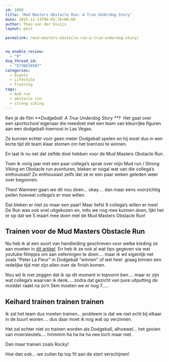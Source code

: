 ```yaml
---
id: 1000
title: 'Mud Masters Obstacle Run: A True Underdog Story'
date: 2015-12-13T06:03:35+00:00
author: Theo van der Sluijs
layout: post

permalink: /mud-masters-obstacle-run-a-true-underdog-story/


vw_enable_review:
  - "0"
dsq_thread_id:
  - "5738639507"
categories:
  - Events
  - Lifestyle
  - Training
tags:
  - mud run
  - obstacle run
  - strong viking
---
```

Ken je de film _**Dodgeball: A True Underdog Story **_?  Het gaat over een sportschool eigenaar die meedoet met een team van kleurrijke figuren aan een dodgeball-toernooi in Las Vegas.

Ze kunnen echter voor geen meter Dodgeball spelen en hij moet dus in een korte tijd dit team klaar stomen om het toernooi te winnen.

En laat ik nu net dat zelfde doel hebben voor de Mud Masters Obstacle Run.<!--more-->



Toen ik vorig jaar met een paar collega&#8217;s sprak over mijn Mud run / Strong Viking en Obstacle run avonturen, bleken er nogal wat van die collega&#8217;s enthousiast! Zo enthousiast zelfs dat ze er een paar weken geleden weer over begonnen.

Theo! Wanneer gaan we dit nou doen&#8230; okay&#8230;. dan maar eens voorzichtig peilen hoeveel collega&#8217;s er mee willen.

Dat bleken er niet zo maar een paar! Maar liefst 9 collega&#8217;s willen er mee! De Run was ook snel uitgekozen en, mits we nog mee kunnen doen, lijkt het er op dat we 5 maart mee doen met de Mud Masters Obstacle Run!

## Trainen voor de Mud Masters Obstacle Run

Nu heb ik al een soort van handleiding geschreven voor welke kleding ze aan moeten in <a href="https://40enfit.nl/wat-trek-je-aan-voor-een-winter-obstacle-run/" target="_blank">dit artikel</a>. En heb ik ze ook al wat tips gegeven via wat youtube filmpjes om aan oefeningen te doen&#8230;. maar ik wil eigenlijk net zoals &#8220;Peter La Fleur&#8221; in Dodgeball &#8220;winnen&#8221; of wel heel  graag binnen een redelijke tijd met zijn allen over de finish komen.

Nou wil ik niet zeggen dat ik op dit moment in topvorm ben&#8230;. maar er zijn wat collega&#8217;s waarvan ik denk&#8230;. zodra dat gezicht van pure uitputting de modder raakt na zo&#8217;n 5km moeten we er nog 7&#8230;..



## Keihard trainen trainen trainen

Ik zal het team dus moeten trainen&#8230; probleem is dat we niet echt bij elkaar in de buurt wonen&#8230;. dus daar moet ik nog wat op verzinnen.

Het zal echter niet zo trainen worden als Dodgeball, alhoewel&#8230; het gooien van moersleutels&#8230;. hmmmm ha ha ha ha nee toch maar niet.

Dan maar trainen zoals Rocky!

Hoe dan ook&#8230; we zullen tip top fit aan de start verschijnen!



&nbsp;